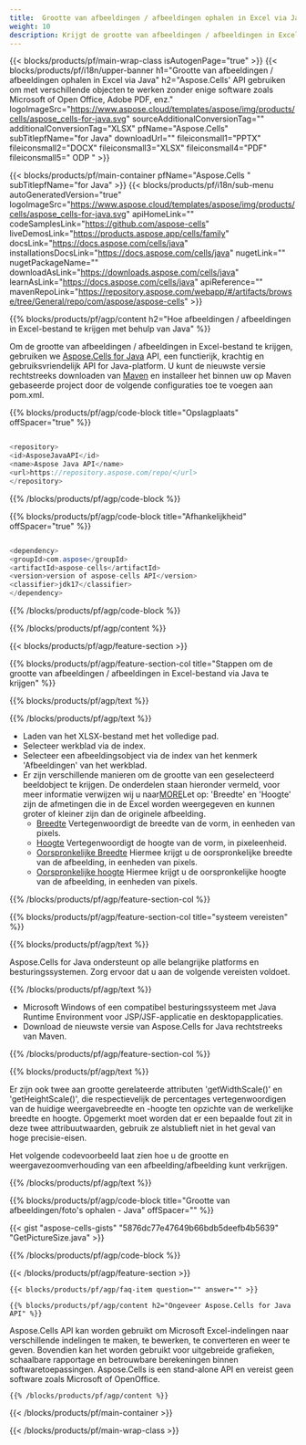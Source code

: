 ```yaml
---
title:  Grootte van afbeeldingen / afbeeldingen ophalen in Excel via Java
weight: 10
description: Krijgt de grootte van afbeeldingen / afbeeldingen in Excel met behulp van Aspose.Cells' Java API zonder enige software zoals Microsoft of Open Office, Adobe PDF, enz.
---
```

{{< blocks/products/pf/main-wrap-class isAutogenPage="true" >}}
{{< blocks/products/pf/i18n/upper-banner h1="Grootte van afbeeldingen / afbeeldingen ophalen in Excel via Java" h2="Aspose.Cells\' API gebruiken om met verschillende objecten te werken zonder enige software zoals Microsoft of Open Office, Adobe PDF, enz." logoImageSrc="https://www.aspose.cloud/templates/aspose/img/products/cells/aspose_cells-for-java.svg" sourceAdditionalConversionTag="" additionalConversionTag="XLSX" pfName="Aspose.Cells" subTitlepfName="for Java" downloadUrl="" fileiconsmall1="PPTX" fileiconsmall2="DOCX" fileiconsmall3="XLSX" fileiconsmall4="PDF" fileiconsmall5=" ODP " >}}

{{< blocks/products/pf/main-container pfName="Aspose.Cells " subTitlepfName="for Java" >}}
{{< blocks/products/pf/i18n/sub-menu autoGeneratedVersion="true" logoImageSrc="https://www.aspose.cloud/templates/aspose/img/products/cells/aspose_cells-for-java.svg" apiHomeLink="" codeSamplesLink="https://github.com/aspose-cells" liveDemosLink="https://products.aspose.app/cells/family" docsLink="https://docs.aspose.com/cells/java" installationsDocsLink="https://docs.aspose.com/cells/java" nugetLink="" nugetPackageName="" downloadAsLink="https://downloads.aspose.com/cells/java" learnAsLink="https://docs.aspose.com/cells/java" apiReference="" mavenRepoLink="https://repository.aspose.com/webapp/#/artifacts/browse/tree/General/repo/com/aspose/aspose-cells" >}}

{{% blocks/products/pf/agp/content h2="Hoe afbeeldingen / afbeeldingen in Excel-bestand te krijgen met behulp van Java" %}}

 Om de grootte van afbeeldingen / afbeeldingen in Excel-bestand te krijgen, gebruiken we
 [Aspose.Cells for Java](https://products.aspose.com/cells/java) 
 API, een functierijk, krachtig en gebruiksvriendelijk API for Java-platform. U kunt de nieuwste versie rechtstreeks downloaden van
 [Maven](https://repository.aspose.com/webapp/#/artifacts/browse/tree/General/repo/com/aspose/aspose-cells) 
 en installeer het binnen uw op Maven gebaseerde project door de volgende configuraties toe te voegen aan pom.xml.

{{% blocks/products/pf/agp/code-block title="Opslagplaats" offSpacer="true" %}}

```cs

<repository>
<id>AsposeJavaAPI</id>
<name>Aspose Java API</name>
<url>https://repository.aspose.com/repo/</url>
</repository>

```

{{% /blocks/products/pf/agp/code-block %}}

{{% blocks/products/pf/agp/code-block title="Afhankelijkheid" offSpacer="true" %}}

```cs

<dependency>
<groupId>com.aspose</groupId>
<artifactId>aspose-cells</artifactId>
<version>version of aspose-cells API</version>
<classifier>jdk17</classifier>
</dependency>

```

{{% /blocks/products/pf/agp/code-block %}}

{{% /blocks/products/pf/agp/content %}}

{{< blocks/products/pf/agp/feature-section >}}

{{% blocks/products/pf/agp/feature-section-col title="Stappen om de grootte van afbeeldingen / afbeeldingen in Excel-bestand via Java te krijgen" %}}

{{% blocks/products/pf/agp/text %}}

{{% /blocks/products/pf/agp/text %}}

+ Laden van het XLSX-bestand met het volledige pad.
+ Selecteer werkblad via de index.
+ Selecteer een afbeeldingsobject via de index van het kenmerk 'Afbeeldingen' van het werkblad.
 + Er zijn verschillende manieren om de grootte van een geselecteerd beeldobject te krijgen. De onderdelen staan hieronder vermeld, voor meer informatie verwijzen wij u naar[MORE](https://reference.aspose.com/cells/java/com.aspose.cells/picture/)Let op: 'Breedte' en 'Hoogte' zijn de afmetingen die in de Excel worden weergegeven en kunnen groter of kleiner zijn dan de originele afbeelding.
    + [Breedte](https://reference.aspose.com/cells/java/com.aspose.cells/picture/#getWidth--) Vertegenwoordigt de breedte van de vorm, in eenheden van pixels.
    + [Hoogte](https://reference.aspose.com/cells/java/com.aspose.cells/picture/#getHeight--) Vertegenwoordigt de hoogte van de vorm, in pixeleenheid.
    + [Oorspronkelijke Breedte](https://reference.aspose.com/cells/java/com.aspose.cells/picture/#getOriginalWidth--) Hiermee krijgt u de oorspronkelijke breedte van de afbeelding, in eenheden van pixels.
    + [Oorspronkelijke hoogte](https://reference.aspose.com/cells/java/com.aspose.cells/picture/#getOriginalHeight--) Hiermee krijgt u de oorspronkelijke hoogte van de afbeelding, in eenheden van pixels.


{{% /blocks/products/pf/agp/feature-section-col %}}

{{% blocks/products/pf/agp/feature-section-col title="systeem vereisten" %}}

{{% blocks/products/pf/agp/text %}}

 Aspose.Cells for Java ondersteunt op alle belangrijke platforms en besturingssystemen. Zorg ervoor dat u aan de volgende vereisten voldoet.

{{% /blocks/products/pf/agp/text %}}

- Microsoft Windows of een compatibel besturingssysteem met Java Runtime Environment voor JSP/JSF-applicatie en desktopapplicaties.
- Download de nieuwste versie van Aspose.Cells for Java rechtstreeks van Maven.

{{% /blocks/products/pf/agp/feature-section-col %}}

{{% blocks/products/pf/agp/text %}}
 
 Er zijn ook twee aan grootte gerelateerde attributen 'getWidthScale()' en 'getHeightScale()', die respectievelijk de percentages vertegenwoordigen van de huidige weergavebreedte en -hoogte ten opzichte van de werkelijke breedte en hoogte.
 Opgemerkt moet worden dat er een bepaalde fout zit in deze twee attribuutwaarden, gebruik ze alstublieft niet in het geval van hoge precisie-eisen.
 
 Het volgende codevoorbeeld laat zien hoe u de grootte en weergavezoomverhouding van een afbeelding/afbeelding kunt verkrijgen.

{{% /blocks/products/pf/agp/text %}}

{{% blocks/products/pf/agp/code-block title="Grootte van afbeeldingen/foto\'s ophalen - Java" offSpacer="" %}}

{{< gist "aspose-cells-gists" "5876dc77e47649b66bdb5deefb4b5639" "GetPictureSize.java" >}}

{{% /blocks/products/pf/agp/code-block %}}

{{< /blocks/products/pf/agp/feature-section >}}

    {{< blocks/products/pf/agp/faq-item question="" answer="" >}}
 

<!-- aboutfile Starts -->

    {{% blocks/products/pf/agp/content h2="Ongeveer Aspose.Cells for Java API" %}}

 Aspose.Cells API kan worden gebruikt om Microsoft Excel-indelingen naar verschillende indelingen te maken, te bewerken, te converteren en weer te geven. Bovendien kan het worden gebruikt voor uitgebreide grafieken, schaalbare rapportage en betrouwbare berekeningen binnen softwaretoepassingen. Aspose.Cells is een stand-alone API en vereist geen software zoals Microsoft of OpenOffice.


    {{% /blocks/products/pf/agp/content %}}

    


{{< /blocks/products/pf/main-container >}}
    
{{< /blocks/products/pf/main-wrap-class >}}

